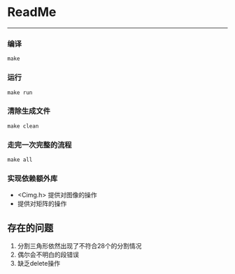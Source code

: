 # ReadMe
***

### 编译

```
make 
```

### 运行

```
make run
```

### 清除生成文件
```
make clean
```

### 走完一次完整的流程
```
make all
```

### 实现依赖额外库
* <Cimg.h> 提供对图像的操作
* <Eigen> 提供对矩阵的操作


## 存在的问题
1. 分割三角形依然出现了不符合28个的分割情况
2. 偶尔会不明白的段错误
3. 缺乏delete操作